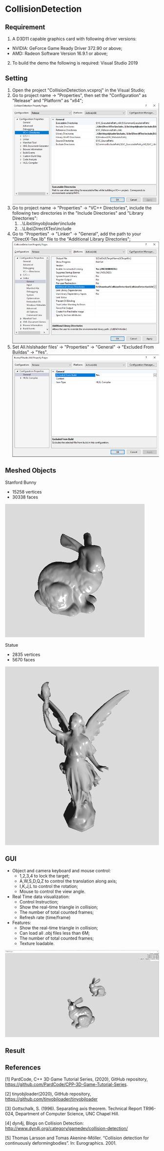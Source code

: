 # CollisionDetection
## Requirement
1. A D3D11 capable graphics card with following driver versions:
* NVIDIA: GeForce Game Ready Driver 372.90 or above;
* AMD: Radeon Software Version 16.9.1 or above;
2. To build the demo the following is required:
Visual Studio 2019

## Setting
1. Open the project "CollisionDetection.vcxproj" in the Visual Studio;
2. Go to project name -> "Properties", then set the "Configuration" as "Release" and "Platform" as "x64";
![alt text](https://github.com/Sission/CollisionDetection/blob/main/Images/VSDirect.png)
3. Go to project name -> "Properties" -> "VC++ Directories", include the following two directories in the "Include Directories" and "Library Directories":
    1. ..\Libs\tinyobjloader\include
    1. ..\Libs\DirectXTex\include
4. Go to "Properties" -> "Linker" -> "General", add the path to your "DirectX-Tex.lib" file to the "Additional Library Directories";
![alt text](https://github.com/Sission/CollisionDetection/blob/main/Images/Linker.png)
5. Set All.hlslshader files’ -> "Properties" -> "General" -> "Excluded From Buildas" -> "Yes".
![alt text](https://github.com/Sission/CollisionDetection/blob/main/Images/HSLS.png)
## Meshed Objects
Stanford Bunny
* 15258 vertices
* 30338 faces

![alt text](https://github.com/Sission/CollisionDetection/blob/main/Images/BunnyMesh.png)

Statue
* 2835 vertices
* 5670 faces

![alt text](https://github.com/Sission/CollisionDetection/blob/main/Images/statue.png)

## GUI
* Object and camera keyboard and mouse control:
    * 1,2,3,4 to lock the target;
    * A,W,S,D,Q,Z to control the translation along axis;
    * I,K,J,L to control the rotation;
    * Mouse to control the view angle.
* Real Time data visualization:
    * Control Instruction;
    * Show the real-time triangle in collision;
    * The number of total counted frames;
    * Refresh rate (time/frame)
* Features:
    * Show the real-time triangle in collision;
    * Can load all .obj files less than 6M;
    * The number of total counted frames;
    * Texture loadable.

![alt text](https://github.com/Sission/CollisionDetection/blob/main/Images/GUI.png)
## Result


## References
[1] PardCode, C++ 3D Game Tutorial Series, (2020), GitHub repository, https://github.com/PardCode/CPP-3D-Game-Tutorial-Series.

[2] tinyobjloader(2020), GitHub repository, https://github.com/tinyobjloader/tinyobjloader

[3] Gottschalk, S. (1996). Separating axis theorem. Technical Report TR96-024, Department of Computer Science, UNC Chapel Hill.

[4] dyn4j, Blogs on Collision Detection: http://www.dyn4j.org/category/gamedev/collision-detection/

[5] Thomas Larsson and Tomas Akenine-Möller. “Collision detection for continuously deformingbodies”. In: Eurographics. 2001.
